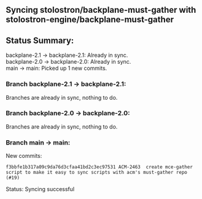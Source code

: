 ## Syncing stolostron/backplane-must-gather with stolostron-engine/backplane-must-gather

## Status Summary:

backplane-2.1 -> backplane-2.1: Already in sync.  
backplane-2.0 -> backplane-2.0: Already in sync.  
main -> main: Picked up 1 new commits.  

### Branch backplane-2.1 -> backplane-2.1:

Branches are already in sync, nothing to do.

### Branch backplane-2.0 -> backplane-2.0:

Branches are already in sync, nothing to do.

### Branch main -> main:

New commits:

```
f3bbfe1b317a09c9da76d3cfaa41bd2c3ec97531 ACM-2463  create mce-gather script to make it easy to sync scripts with acm's must-gather repo (#19)
```

Status: Syncing successful
